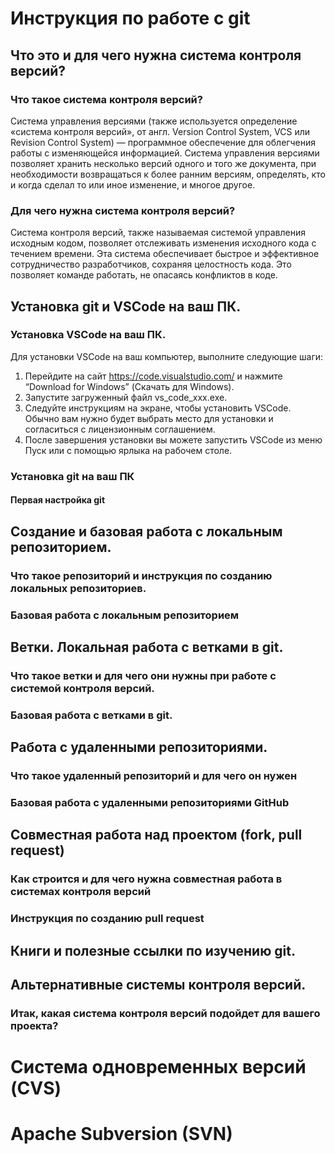# Инструкция по работе с git

## Что это и для чего нужна система контроля версий?
### Что такое система контроля версий?
Система управления версиями (также используется определение «система контроля версий», от англ. Version Control System, VCS или Revision Control System) — программное обеспечение для облегчения работы с изменяющейся информацией.
Система управления версиями позволяет хранить несколько версий одного и того же документа, при необходимости возвращаться к более ранним версиям, определять, кто и когда сделал то или иное изменение, и многое другое.
### Для чего нужна система контроля версий?
Система контроля версий, также называемая системой управления исходным кодом, позволяет отслеживать изменения исходного кода с течением времени. Эта система обеспечивает быстрое и эффективное сотрудничество разработчиков, сохраняя целостность кода. Это позволяет команде работать, не опасаясь конфликтов в коде.
## Установка git и VSCode на ваш ПК.

### Установка VSCode на ваш ПК.
Для установки VSCode на ваш компьютер, выполните следующие шаги:

1. Перейдите на сайт https://code.visualstudio.com/ и нажмите “Download for Windows” (Скачать для Windows).
2. Запустите загруженный файл vs_code_xxx.exe.
3. Следуйте инструкциям на экране, чтобы установить VSCode. Обычно вам нужно будет выбрать место для установки и согласиться с лицензионным соглашением.
4. После завершения установки вы можете запустить VSCode из меню Пуск или с помощью ярлыка на рабочем столе.

### Установка git на ваш ПК

#### Первая настройка git

## Создание и базовая работа с локальным репозиторием.

### Что такое репозиторий и инструкция по созданию локальных репозиториев.

### Базовая работа с локальным репозиторием

## Ветки. Локальная работа с ветками в git.

### Что такое ветки и для чего они нужны при работе с системой контроля версий.

### Базовая работа с ветками в git.

## Работа с удаленными репозиториями.

### Что такое удаленный репозиторий и для чего он нужен

### Базовая работа с удаленными репозиториями GitHub

## Совместная работа над проектом (fork, pull request)

### Как строится и для чего нужна совместная работа в системах контроля версий

### Инструкция по созданию pull request

## Книги и полезные ссылки по изучению git.

## Альтернативные системы контроля версий.

### Итак, какая система контроля версий подойдет для вашего проекта?

# Система одновременных версий (CVS)

# Apache Subversion (SVN)

